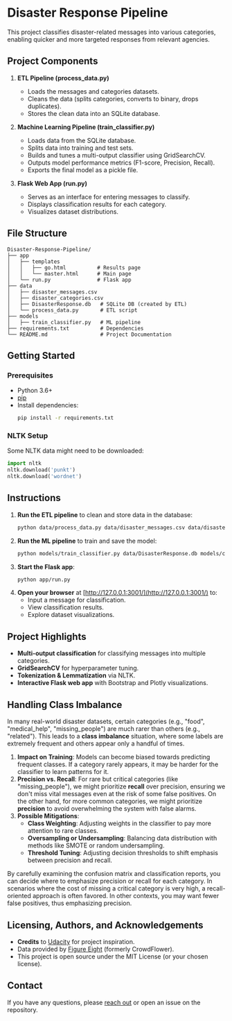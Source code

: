 # Disaster Response Pipeline

This project classifies disaster-related messages into various categories, enabling quicker and more targeted responses from relevant agencies.

## Project Components
1. **ETL Pipeline (process_data.py)**
   - Loads the messages and categories datasets.
   - Cleans the data (splits categories, converts to binary, drops duplicates).
   - Stores the clean data into an SQLite database.

2. **Machine Learning Pipeline (train_classifier.py)**
   - Loads data from the SQLite database.
   - Splits data into training and test sets.
   - Builds and tunes a multi-output classifier using GridSearchCV.
   - Outputs model performance metrics (F1-score, Precision, Recall).
   - Exports the final model as a pickle file.

3. **Flask Web App (run.py)**
   - Serves as an interface for entering messages to classify.
   - Displays classification results for each category.
   - Visualizes dataset distributions.

## File Structure
```
Disaster-Response-Pipeline/
├── app
│   ├── templates
│   │   ├── go.html          # Results page
│   │   └── master.html      # Main page
│   └── run.py               # Flask app
├── data
│   ├── disaster_messages.csv
│   ├── disaster_categories.csv
│   ├── DisasterResponse.db   # SQLite DB (created by ETL)
│   └── process_data.py       # ETL script
├── models
│   ├── train_classifier.py   # ML pipeline
├── requirements.txt          # Dependencies
└── README.md                 # Project Documentation
```

## Getting Started

### Prerequisites
- Python 3.6+
- [pip](https://pip.pypa.io/en/stable/)
- Install dependencies:
  ```bash
  pip install -r requirements.txt
  ```

### NLTK Setup
Some NLTK data might need to be downloaded:
```python
import nltk
nltk.download('punkt')
nltk.download('wordnet')
```

## Instructions

1. **Run the ETL pipeline** to clean and store data in the database:
   ```bash
   python data/process_data.py data/disaster_messages.csv data/disaster_categories.csv data/DisasterResponse.db
   ```
2. **Run the ML pipeline** to train and save the model:
   ```bash
   python models/train_classifier.py data/DisasterResponse.db models/classifier.pkl
   ```
3. **Start the Flask app**:
   ```bash
   python app/run.py
   ```
4. **Open your browser** at [http://127.0.0.1:3001/](http://127.0.0.1:3001/) to:
   - Input a message for classification.
   - View classification results.
   - Explore dataset visualizations.

## Project Highlights
- **Multi-output classification** for classifying messages into multiple categories.
- **GridSearchCV** for hyperparameter tuning.
- **Tokenization & Lemmatization** via NLTK.
- **Interactive Flask web app** with Bootstrap and Plotly visualizations.

## Handling Class Imbalance
In many real-world disaster datasets, certain categories (e.g., "food", "medical_help", "missing_people") are much rarer than others (e.g., "related"). This leads to a **class imbalance** situation, where some labels are extremely frequent and others appear only a handful of times.

1. **Impact on Training**: Models can become biased towards predicting frequent classes. If a category rarely appears, it may be harder for the classifier to learn patterns for it.
2. **Precision vs. Recall**: For rare but critical categories (like "missing_people"), we might prioritize **recall** over precision, ensuring we don't miss vital messages even at the risk of some false positives. On the other hand, for more common categories, we might prioritize **precision** to avoid overwhelming the system with false alarms.
3. **Possible Mitigations**:
   - **Class Weighting**: Adjusting weights in the classifier to pay more attention to rare classes.
   - **Oversampling or Undersampling**: Balancing data distribution with methods like SMOTE or random undersampling.
   - **Threshold Tuning**: Adjusting decision thresholds to shift emphasis between precision and recall.

By carefully examining the confusion matrix and classification reports, you can decide where to emphasize precision or recall for each category. In scenarios where the cost of missing a critical category is very high, a recall-oriented approach is often favored. In other contexts, you may want fewer false positives, thus emphasizing precision.

## Licensing, Authors, and Acknowledgements
- **Credits** to [Udacity](https://www.udacity.com) for project inspiration.
- Data provided by [Figure Eight](https://appen.com/) (formerly CrowdFlower).
- This project is open source under the MIT License (or your chosen license).

## Contact
If you have any questions, please [reach out](mailto:youremail@domain.com) or open an issue on the repository.

